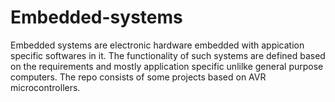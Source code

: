 # Embedded-systems
Embedded systems are electronic hardware embedded with appication specific softwares in it. The functionality of such systems are defined based on the requirements and mostly application specific unlilke general purpose computers. The repo consists of some projects based on AVR microcontrollers.
